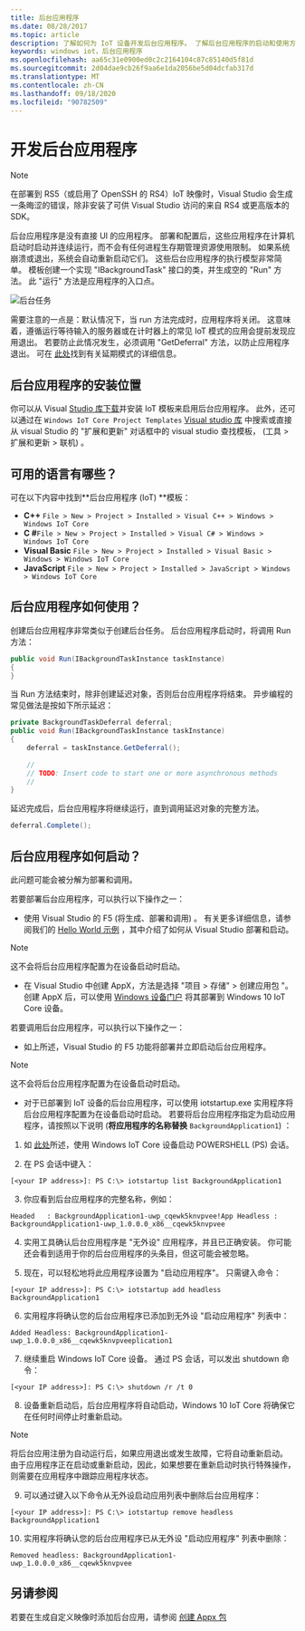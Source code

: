 ```yaml
---
title: 后台应用程序
ms.date: 08/28/2017
ms.topic: article
description: 了解如何为 IoT 设备开发后台应用程序。 了解后台应用程序的启动和使用方式、可用的语言等。
keywords: windows iot，后台应用程序
ms.openlocfilehash: aa65c31e0900ed0c2c2164104c87c85140d5f81d
ms.sourcegitcommit: 2d04dae9cb26f9aa6e1da2056be5d04dcfab317d
ms.translationtype: MT
ms.contentlocale: zh-CN
ms.lasthandoff: 09/18/2020
ms.locfileid: "90782509"
---
```

# <a name="developing-background-applications"></a>开发后台应用程序

> [!NOTE]
> 在部署到 RS5（或启用了 OpenSSH 的 RS4）IoT 映像时，Visual Studio 会生成一条晦涩的错误，除非安装了可供 Visual Studio 访问的来自 RS4 或更高版本的 SDK。

后台应用程序是没有直接 UI 的应用程序。 部署和配置后，这些应用程序在计算机启动时启动并连续运行，而不会有任何进程生存期管理资源使用限制。 如果系统崩溃或退出，系统会自动重新启动它们。
这些后台应用程序的执行模型非常简单。 模板创建一个实现 "IBackgroundTask" 接口的类，并生成空的 "Run" 方法。 此 "运行" 方法是应用程序的入口点。

![后台任务](../media/BackgroundApplications/backgroundTaskScreenshot.png)

需要注意的一点是：默认情况下，当 run 方法完成时，应用程序将关闭。 这意味着，遵循运行等待输入的服务器或在计时器上的常见 IoT 模式的应用会提前发现应用退出。 若要防止此情况发生，必须调用 "GetDeferral" 方法，以防止应用程序退出。 可在 [此处](https://docs.microsoft.com/uwp/api/Windows.ApplicationModel.Background.BackgroundTaskDeferral)找到有关延期模式的详细信息。

## <a name="where-can-background-applications-be-installed-from"></a>后台应用程序的安装位置 

你可以从 Visual [Studio 库下载](https://go.microsoft.com/fwlink/?linkid=847472)并安装 IoT 模板来启用后台应用程序。  此外，还可以通过在 `Windows IoT Core Project Templates` [Visual studio 库](https://visualstudiogallery.msdn.microsoft.com/) 中搜索或直接从 visual Studio 的 "扩展和更新" 对话框中的 visual studio 查找模板， (工具 > 扩展和更新 > 联机) 。

## <a name="what-languages-are-available"></a>可用的语言有哪些？

可在以下内容中找到**后台应用程序 (IoT) **模板：

* **C++** `File > New > Project > Installed > Visual C++ > Windows > Windows IoT Core`
* **C #**`File > New > Project > Installed > Visual C# > Windows > Windows IoT Core`
* **Visual Basic** `File > New > Project > Installed > Visual Basic > Windows > Windows IoT Core`
* **JavaScript** `File > New > Project > Installed > JavaScript > Windows > Windows IoT Core`

## <a name="how-are-background-applications-used"></a>后台应用程序如何使用？ 

创建后台应用程序非常类似于创建后台任务。  后台应用程序启动时，将调用 Run 方法：

```csharp
public void Run(IBackgroundTaskInstance taskInstance)
{
}
```

当 Run 方法结束时，除非创建延迟对象，否则后台应用程序将结束。 异步编程的常见做法是按如下所示延迟：

```csharp
private BackgroundTaskDeferral deferral;
public void Run(IBackgroundTaskInstance taskInstance)
{
    deferral = taskInstance.GetDeferral();
    
    //
    // TODO: Insert code to start one or more asynchronous methods
    //
}
```

延迟完成后，后台应用程序将继续运行，直到调用延迟对象的完整方法。

```csharp
deferral.Complete();
```

## <a name="how-do-background-applications-start"></a>后台应用程序如何启动？

此问题可能会被分解为部署和调用。  

若要部署后台应用程序，可以执行以下操作之一：

* 使用 Visual Studio 的 F5 (将生成、部署和调用) 。  有关更多详细信息，请参阅我们的 [Hello World 示例](https://github.com/Microsoft/Windows-iotcore-samples/tree/master/Samples/HelloWorld) ，其中介绍了如何从 Visual Studio 部署和启动。

> [!NOTE]
> 这不会将后台应用程序配置为在设备启动时启动。

* 在 Visual Studio 中创建 AppX，方法是选择 "项目 > 存储" > 创建应用包 "。  创建 AppX 后，可以使用 [Windows 设备门户](../manage-your-device/DevicePortal.md) 将其部署到 Windows 10 IoT Core 设备。

若要调用后台应用程序，可以执行以下操作之一：

* 如上所述，Visual Studio 的 F5 功能将部署并立即启动后台应用程序。

> [!NOTE]
> 这不会将后台应用程序配置为在设备启动时启动。

* 对于已部署到 IoT 设备的后台应用程序，可以使用 iotstartup.exe 实用程序将后台应用程序配置为在设备启动时启动。  若要将后台应用程序指定为启动应用程序，请按照以下说明 (**将应用程序的名称替换** `BackgroundApplication1`) ：

1. 如 [此处](../connect-your-device/PowerShell.md)所述，使用 Windows IoT Core 设备启动 POWERSHELL (PS) 会话。

2. 在 PS 会话中键入：
            
`[<your IP address>]: PS C:\> iotstartup list BackgroundApplication1`

3. 你应看到后台应用程序的完整名称，例如：

`Headed   : BackgroundApplication1-uwp_cqewk5knvpvee!App
Headless : BackgroundApplication1-uwp_1.0.0.0_x86__cqewk5knvpvee`

4. 实用工具确认后台应用程序是 "无外设" 应用程序，并且已正确安装。  你可能还会看到适用于你的后台应用程序的头条目，但这可能会被忽略。

5. 现在，可以轻松地将此应用程序设置为 "启动应用程序"。 只需键入命令：

`[<your IP address>]: PS C:\> iotstartup add headless BackgroundApplication1`

6. 实用程序将确认您的后台应用程序已添加到无外设 "启动应用程序" 列表中：

`Added Headless: BackgroundApplication1-uwp_1.0.0.0_x86__cqewk5knvpveeplication1`

7. 继续重启 Windows IoT Core 设备。 通过 PS 会话，可以发出 shutdown 命令：

`[<your IP address>]: PS C:\> shutdown /r /t 0`

8. 设备重新启动后，后台应用程序将自动启动，Windows 10 IoT Core 将确保它在任何时间停止时重新启动。  

> [!NOTE]
> 将后台应用注册为自动运行后，如果应用退出或发生故障，它将自动重新启动。  由于应用程序正在启动或重新启动，因此，如果想要在重新启动时执行特殊操作，则需要在应用程序中跟踪应用程序状态。

9. 可以通过键入以下命令从无外设启动应用列表中删除后台应用程序：

`[<your IP address>]: PS C:\> iotstartup remove headless BackgroundApplication1`

10. 实用程序将确认您的后台应用程序已从无外设 "启动应用程序" 列表中删除：

`Removed headless: BackgroundApplication1-uwp_1.0.0.0_x86__cqewk5knvpvee`

## <a name="see-also"></a>另请参阅
若要在生成自定义映像时添加后台应用，请参阅 [创建 Appx 包](../build-your-image/createinstallpackage.md)
